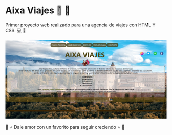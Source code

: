# **Aixa Viajes**  :palm_tree: :ocean:

Primer proyecto web realizado para una agencia de viajes con HTML Y CSS. :computer: :art:


![alt text](https://github.com/FranaGan5/aixaviajes.github.io/blob/main/aixa.jpg?raw=true)



:purple_heart: :star: Dale amor con un favorito para seguir creciendo :star: :purple_heart:

<!--
**FranaGan5/FranaGan5** is a ✨ _special_ ✨ repository because its `README.md` (this file) appears on your GitHub profile.

Here are some ideas to get you started:

- 🔭 I’m currently working on ...
- 🌱 I’m currently learning ...
- 👯 I’m looking to collaborate on ...
- 🤔 I’m looking for help with ...
- 💬 Ask me about ...
- 📫 How to reach me: ...
- 😄 Pronouns: ...
- ⚡ Fun fact: ...
-->
